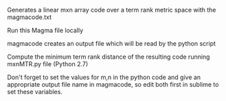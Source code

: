 Generates a linear mxn array code over a term rank metric space with the magmacode.txt

Run this Magma file locally

magmacode creates an output file which will be read by the python script

Compute the minimum term rank distance of the resulting code running mxnMTR.py file (Python 2.7)

Don't forget to set the values for m,n in the python code and give an appropriate output file name in magmacode,
so edit both first in sublime to set these variables.